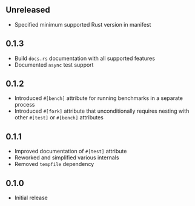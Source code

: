 Unreleased
----------
- Specified minimum supported Rust version in manifest


0.1.3
-----
- Build `docs.rs` documentation with all supported features
- Documented `async` test support


0.1.2
-----
- Introduced `#[bench]` attribute for running benchmarks in a separate
  process
- Introduced `#[fork]` attribute that unconditionally requires nesting
  with other `#[test]` or `#[bench]` attributes


0.1.1
-----
- Improved documentation of `#[test]` attribute
- Reworked and simplified various internals
- Removed `tempfile` dependency


0.1.0
-----
- Initial release
